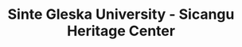 ---
layout: repo
title: "Sinte Gleska University - Sicangu Heritage Center"
id: 11902
permalink: repos/11902/
---